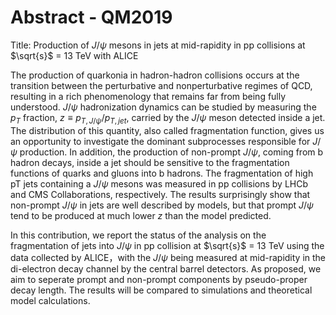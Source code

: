 # Abstract - QM2019

Title: Production of $J/\psi$ mesons in jets at mid-rapidity in pp collisions at $\sqrt{s}$ = 13 TeV with ALICE

The production of quarkonia in hadron-hadron collisions occurs at the transition between the perturbative and nonperturbative regimes of QCD, resulting in a rich phenomenology that remains far from being fully understood. $J/\psi$ hadronization dynamics can be studied by measuring the $p_{T}$ fraction, $z \equiv p_{T,J/\psi} / p_{T,jet}$, carried by the $J/\psi$ meson detected inside a jet. The distribution of this quantity, also called fragmentation function, gives us an opportunity to investigate the dominant subprocesses responsible for $J/\psi$ production. In addition, the production of non-prompt $J/\psi$, coming from b hadron decays, inside a jet should be sensitive to the fragmentation functions of quarks and gluons into b hadrons. The fragmentation of high pT jets containing a $J/\psi$ mesons was measured in pp collisions by LHCb and CMS Collaborations, respectively. The results surprisingly show that non-prompt $J/\psi$ in jets are well described by models, but that prompt $J/\psi$ tend to be produced at much lower $z$ than the model predicted.

In this contribution, we report the status of the analysis on the fragmentation of jets into $J/\psi$ in pp collision at $\sqrt{s}$ = 13 TeV using the data collected by ALICE，with the $J/\psi$ being measured at mid-rapidity in the di-electron decay channel by the central barrel detectors. As proposed, we aim to seperate prompt and non-prompt components by pseudo-proper decay length. The results will be compared to simulations and theoretical model calculations.